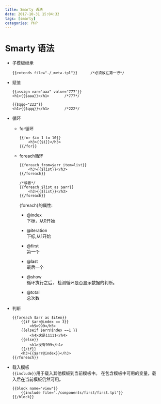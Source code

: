 ```yaml
---
title: Smarty 语法
date: 2017-10-31 15:04:33
tags: [smarty]
categories: PHP
---
```


# Smarty 语法
* 子模板继承
    ```
    {{extends file="./_meta.tpl"}}      /*必须放在第一行*/
    ```

* 赋值
    ```
    {{assign var="aaa" value="777"}}
    <h1>{{$aaa}}</h1>       /*777*/
    
    {{$qqq="222"}}
    <h1>{{$qqq}}</h1>       /*222*/
    ```

* 循环
    * for循环
        ```
        {{for $i= 1 to 10}}
            <h3>{{$i}}</h3>
        {{/for}}
        ```
    
    * foreach循环
        ```
        {{foreach from=$arr item=list}}
            <h3>{{$list}}</h3>
        {{/foreach}}
        
        /*或者*/
        {{foreach $list as $arr}}
            <h3>{{$list}}</h3>
        {{/foreach}}
        
        ```
        {foreach}的属性:
        * @index  
        下标，从0开始   
        
        * @iteration  
        下标,从1开始
        
        * @first  
        第一个

        * @last  
        最后一个

        * @show  
        循环执行之后， 检测循环是否显示数据的判断。
        
        * @total  
        总次数
        
* 判断
    ```
	{{foreach $arr as $item}}
        {{if $arr@index == 3}}
        	<h5>999</h5>	
        {{elseif $arr@index ==1 }}
        	<h4>这是11111</h4>
        {{else}}
        	<h1>没有999</h1>
        {{/if}}
        <h3>{{$arr@index}}</h3>
	{{/foreach}}
    ```
        
* 载入模板  
`{{include}}`用于载入其他模板到当前模板中。 在包含模板中可用的变量，载入后在当前模板仍然可用。
    ```
    {{block name="view"}}
        {{include file="./components/first/first.tpl"}}
    {{/block}}
    ```
